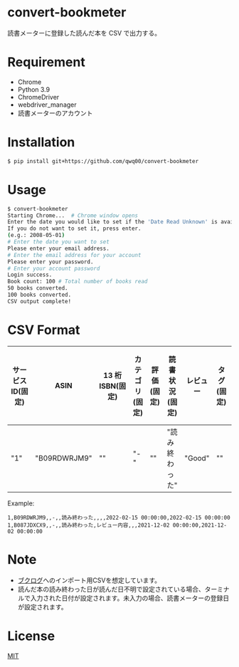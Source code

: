 # convert-bookmeter

読書メーターに登録した読んだ本を CSV で出力する。

# Requirement

- Chrome
- Python 3.9
- ChromeDriver
- webdriver_manager
- 読書メーターのアカウント

# Installation

```bash
$ pip install git+https://github.com/qwq00/convert-bookmeter
```

# Usage

```bash
$ convert-bookmeter
Starting Chrome...  # Chrome window opens
Enter the date you would like to set if the 'Date Read Unknown' is available.
If you do not want to set it, press enter.
(e.g.: 2008-05-01)
# Enter the date you want to set
Please enter your email address.
# Enter the email address for your account
Please enter your password.
# Enter your account password
Login success.
Book count: 100 # Total number of books read
50 books converted.
100 books converted.
CSV output complete!
```

# CSV Format

| サービス ID(固定) | ASIN         | 13 桁 ISBN(固定) | カテゴリ(固定) | 評価(固定) | 読書状況(固定) | レビュー | タグ(固定) | 非公開メモ(固定) | 登録日時              | 読了日                |
| ----------------- | ------------ | ---------------- | -------------- | ---------- | -------------- | -------- | ---------- | ---------------- | --------------------- | --------------------- |
| "1"               | "B09RDWRJM9" | ""               | "-"            | ""         | "読み終わった" | "Good"   | ""         | ""               | "2022-02-15 00:00:00" | "2022-02-15 00:00:00" |

Example:

```
1,B09RDWRJM9,,-,,読み終わった,,,,2022-02-15 00:00:00,2022-02-15 00:00:00
1,B087JDXCX9,,-,,読み終わった,レビュー内容,,,2021-12-02 00:00:00,2021-12-02 00:00:00
```

# Note

- [ブクログ](https://booklog.jp/)へのインポート用CSVを想定しています。
- 読んだ本の読み終わった日が読んだ日不明で設定されている場合、ターミナルで入力された日付が設定されます。未入力の場合、読書メーターの登録日が設定されます。

# License

[MIT](https://choosealicense.com/licenses/mit/)
